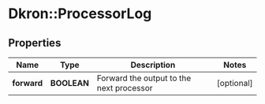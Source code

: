 # Dkron::ProcessorLog

## Properties
Name | Type | Description | Notes
------------ | ------------- | ------------- | -------------
**forward** | **BOOLEAN** | Forward the output to the next processor | [optional] 


